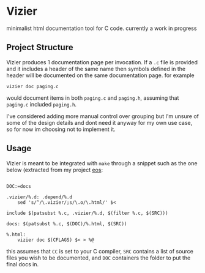 # Vizier

minimalist html documentation tool for C code. currently a work in progress

## Project Structure

Vizier produces 1 documentation page per invocation. If a `.c` file is provided
and it includes a header of the same name then symbols defined in the header
will be documented on the same documentation page. for example

```shell
vizier doc paging.c
```

would document items in both `paging.c` and `paging.h`, assuming that `paging.c`
included `paging.h`.

I've considered adding more manual control over grouping but I'm unsure of some
of the design details and dont need it anyway for my own use case, so for now im
choosing not to implement it.

## Usage

Vizier is meant to be integrated with `make` through a snippet such as the one
below (extracted from my project [eos](https://github.com/emm218/eos):

```make

DOC:=docs

.vizier/%.d: .depend/%.d
    sed 's/^/\.vizier/;s/\.o/\.html/' $<

include $(patsubst %.c, .vizier/%.d, $(filter %.c, $(SRC)))

docs: $(patsubst %.c, $(DOC)/%.html, $(SRC))

%.html:
    vizier doc $(CFLAGS) $< > %@

```

this assumes that `CC` is set to your C compiler, `SRC` contains a list of
source files you wish to be documented, and `DOC` containers the folder to put
the final docs in.
